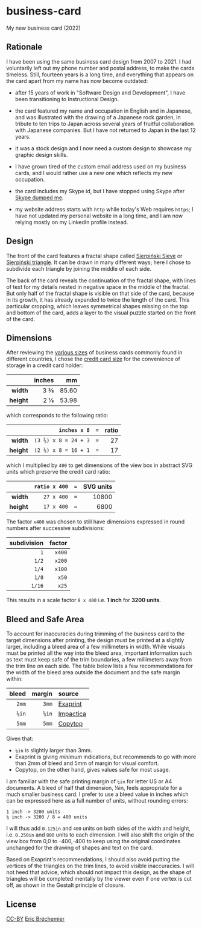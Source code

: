# business-card
My new business card (2022)

## Rationale

I have been using the same business card design from 2007 to 2021.
I had voluntarily left out my phone number and postal address,
to make the cards timeless. Still, fourteen years is a long time,
and everything that appears on the card apart from my name has
now become outdated:

* after 15 years of work in "Software Design and Development",
  I have been transitioning to Instructional Design.

* the card featured my name and occupation in English and in Japanese,
  and was illustrated with the drawing of a Japanese rock garden,
  in tribute to ten trips to Japan across several years of fruitful
  collaboration with Japanese companies.
  But I have not returned to Japan in the last 12 years.

* it was a stock design and I now need a custom design
  to showcase my graphic design skills.

* I have grown tired of the custom email address used on my business cards,
  and I would rather use a new one which reflects my new occupation.

* the card includes my Skype id, but I have stopped using Skype
  after [Skype dumped me][].

* my website address starts with `http` while today's Web requires `https`;
  I have not updated my personal website in a long time, and I am now relying
  mostly on my LinkedIn profile instead.

[Skype dumped me]: https://github.com/eric-brechemier/how-i-replaced-skype-with-twilio/issues/1

## Design

The front of the card features a fractal shape called [Sierpiński Sieve][]
or [Sierpiński triangle][]. It can be drawn in many different ways;
here I chose to subdivide each triangle by joining the middle of each side.

The back of the card reveals the continuation of the fractal shape,
with lines of text for my details nested in negative space in the
middle of the fractal. But only half of the fractal shape is visible
on that side of the card, because in its growth, it has already
expanded to twice the length of the card. This particular cropping,
which leaves symmetrical shapes missing on the top and bottom of the card,
adds a layer to the visual puzzle started on the front of the card.

[Sierpiński Sieve]: http://mathworld.wolfram.com/SierpinskiSieve.html
[Sierpiński triangle]: https://en.wikipedia.org/wiki/Sierpi%C5%84ski_triangle

## Dimensions

After reviewing the [various sizes][] of business cards commonly found in
different countries, I chose the [credit card size][] for the convenience
of storage in a credit card holder:

|            | inches |    mm |
| ---------: |   ---: | ----: |
| **width**  |    3 ⅜ | 85.60 |
| **height** |    2 ⅛ | 53.98 |

which corresponds to the following ratio:

|            |         `inches x 8` |  `=`  | ratio |
| ---------: | -------------------: | :---: | ----: |
| **width**  | `(3 ⅜) x 8 = 24 + 3` |  `=`  |    27 |
| **height** | `(2 ⅛) x 8 = 16 + 1` |  `=`  |    17 |

which I multiplied by `400` to get dimensions of the view box
in abstract SVG units which preserve the credit card ratio:

|            |`ratio x 400` |  `=`  | SVG units |
| ---------: | -----------: | :---: | --------: |
| **width**  |   `27 x 400` |  `=`  |     10800 |
| **height** |   `17 x 400` |  `=`  |      6800 |

The factor `x400` was chosen to still have dimensions
expressed in round numbers after successive subdivisions:

| subdivision | factor |
| ----------: | -----: |
|         `1` | `x400` |
|       `1/2` | `x200` |
|       `1/4` | `x100` |
|       `1/8` |  `x50` |
|      `1/16` |  `x25` |

[various sizes]: https://en.wikipedia.org/wiki/Business_card#Dimensions
[credit card size]: https://en.wikipedia.org/wiki/Credit_card#Technical_specifications

This results in a scale factor `8 x 400` i.e. **1 inch** for **3200 units**.

## Bleed and Safe Area

To account for inaccuracies during trimming of the business card to the
target dimensions after printing, the design must be printed at a slightly
larger, including a bleed area of a few millimeters in width. While visuals
must be printed all the way into the bleed area, important information such
as text must keep safe of the trim boundaries, a few millimeters away from
the trim line on each side. The table below lists a few recommendations for
the width of the bleed area outside the document and the safe margin within:

| bleed | margin | source |
| ----: | -----: | :----- |
| `2mm` | `3mm`  | [Exaprint](https://blog.exaprint.fr/cadres-impression-contraintes-et-astuces/) |
| `⅛in`  | `⅛in` | [Impactica](https://impactica.zendesk.com/hc/en-us/articles/360020899794--What-are-bleed-trim-and-safe-area-) |
| `5mm` | `5mm`  | [Copytop](https://www.copytop.com/astuce-fichiers-pour-une-impression-parfaite) |

Given that:

* `⅛in` is slightly larger than 3mm.
* Exaprint is giving *minimum* indications, but recommends to go with
  more than 2mm of bleed and 5mm of margin for visual comfort.
* Copytop, on the other hand, gives values safe for most usage.

I am familiar with the safe printing margin of `¼in` for letter US or A4
documents. A bleed of half that dimension, ⅛in, feels appropriate for a
much smaller business card. I prefer to use a bleed value in inches which
can be expressed here as a full number of units, without rounding errors:

```
1 inch -> 3200 units
⅛ inch -> 3200 / 8 = 400 units
```

I will thus add `0.125in` and `400` units on both sides of the width and
height, i.e. `0.250in` and `800` units to each dimension. I will also shift
the origin of the view box from 0,0 to -400,-400 to keep using the original
coordinates unchanged for the drawing of shapes and text on the card.

Based on Exaprint's recommendations, I should also avoid putting the vertices
of the triangles on the trim lines, to avoid visible inaccuracies. I will not
heed that advice, which should not impact this design, as the shape of
triangles will be completed mentally by the viewer even if one vertex is
cut off, as shown in the Gestalt principle of closure.

## License

[CC-BY][] [Eric Bréchemier][ATTRIBUTION]

[CC-BY]: https://creativecommons.org/licenses/by/4.0/
[ATTRIBUTION]: https://github.com/eric-brechemier/business-card
